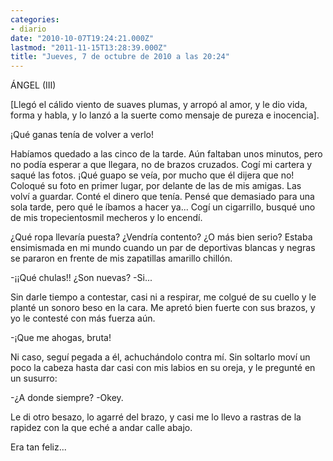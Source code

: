 ```yaml
---
categories:
- diario
date: "2010-10-07T19:24:21.000Z"
lastmod: "2011-11-15T13:28:39.000Z"
title: "Jueves, 7 de octubre de 2010 a las 20:24"
---
```


ÁNGEL (III)


[Llegó el cálido viento de suaves plumas, y arropó al amor, y le dio vida, forma y habla, y lo lanzó a la suerte como mensaje de pureza e inocencia].

¡Qué ganas tení­a de volver a verlo!

Habí­amos quedado a las cinco de la tarde. Aún faltaban unos minutos, pero no podí­a esperar a que llegara, no de brazos cruzados. Cogí­ mi cartera y saqué las fotos. ¡Qué guapo se veí­a, por mucho que él dijera que no! Coloqué su foto en primer lugar, por delante de las de mis amigas. Las volví­ a guardar. Conté el dinero que tení­a. Pensé que demasiado para una sola tarde, pero qué le í­bamos a hacer ya... Cogí­ un cigarrillo, busqué uno de mis tropecientosmil mecheros y lo encendí­.

¿Qué ropa llevarí­a puesta? ¿Vendrí­a contento? ¿O más bien serio? Estaba ensimismada en mi mundo cuando un par de deportivas blancas y negras se pararon en frente de mis zapatillas amarillo chillón.

-¡¡Qué chulas!! ¿Son nuevas?
-Si...

Sin darle tiempo a contestar, casi ni a respirar, me colgué de su cuello y le planté un sonoro beso en la cara. Me apretó bien fuerte con sus brazos, y yo le contesté con más fuerza aún.

-¡Que me ahogas, bruta!

Ni caso, seguí­ pegada a él, achuchándolo contra mí­. Sin soltarlo moví­ un poco la cabeza hasta dar casi con mis labios en su oreja, y le pregunté en un susurro:

-¿A donde siempre?
-Okey.

Le di otro besazo, lo agarré del brazo, y casi me lo llevo a rastras de la rapidez con la que eché a andar calle abajo.

Era tan feliz...